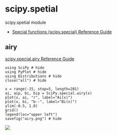 # scipy.spetial

scipy.spetial module

- [Special functions (scipy.special) Reference Guide](https://docs.scipy.org/doc/scipy/reference/special.html)

## airy

[scipy\.special\.airy Reference Guide](http://scipy.github.io/devdocs/generated/scipy.special.airy.html#scipy.special.airy)


```@example
using SciPy # hide
using PyPlot # hide
using Distributions # hide
close("all") # hide

x = range(-15, stop=5, length=201)
ai, aip, bi, bip = SciPy.special.airy(x)
plot(x, ai, "r", label="Ai(x)")
plot(x, bi, "b--", label="Bi(x)")
ylim(-0.5, 1.0)
grid()
legend(loc="upper left")
savefig("airy.png") # hide
```

![](airy.png)



